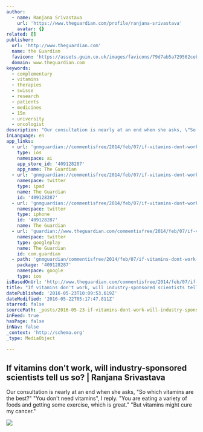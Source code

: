 ```yaml
---
author:
  - name: Ranjana Srivastava
    url: 'https://www.theguardian.com/profile/ranjana-srivastava'
    avatar: {}
related: []
publisher:
  url: 'http://www.theguardian.com'
  name: the Guardian
  favicon: 'https://assets.guim.co.uk/images/favicons/79d7ab5a729562cebca9c6a13c324f0e/32x32.ico'
  domain: www.theguardian.com
keywords:
  - complementary
  - vitamins
  - therapies
  - swisse
  - research
  - patients
  - medicines
  - 15m
  - university
  - oncologist
description: "Our consultation is nearly at an end when she asks, \"So which vitamins are the best?\" \"You don't need vitamins\", I reply. \"You are eating a variety of foods and getting some exercise, which is great.\" \"But vitamins might cure my cancer.\""
inLanguage: en
app_links:
  - url: 'gnmguardian://commentisfree/2014/feb/07/if-vitamins-dont-work-will-sponsored-scientists-be-willing-to-tell-us?contenttype=Article&source=applinks'
    type: ios
    namespace: ai
    app_store_id: '409128287'
    app_name: The Guardian
  - url: 'gnmguardian://commentisfree/2014/feb/07/if-vitamins-dont-work-will-sponsored-scientists-be-willing-to-tell-us?contenttype=Article&source=twitter'
    namespace: twitter
    type: ipad
    name: The Guardian
    id: '409128287'
  - url: 'gnmguardian://commentisfree/2014/feb/07/if-vitamins-dont-work-will-sponsored-scientists-be-willing-to-tell-us?contenttype=Article&source=twitter'
    namespace: twitter
    type: iphone
    id: '409128287'
    name: The Guardian
  - url: 'guardian://www.theguardian.com/commentisfree/2014/feb/07/if-vitamins-dont-work-will-sponsored-scientists-be-willing-to-tell-us'
    namespace: twitter
    type: googleplay
    name: The Guardian
    id: com.guardian
  - path: 'gnmguardian/commentisfree/2014/feb/07/if-vitamins-dont-work-will-sponsored-scientists-be-willing-to-tell-us?contenttype=Article&source=google'
    package: '409128287'
    namespace: google
    type: ios
isBasedOnUrl: 'http://www.theguardian.com/commentisfree/2014/feb/07/if-vitamins-dont-work-will-sponsored-scientists-be-willing-to-tell-us'
title: "If vitamins don't work, will industry-sponsored scientists tell us so? | Ranjana Srivastava"
datePublished: '2016-05-23T10:09:53.619Z'
dateModified: '2016-05-22T05:17:47.811Z'
starred: false
sourcePath: _posts/2016-05-23-if-vitamins-dont-work-will-industry-sponsored-scientists-t.md
inFeed: true
hasPage: false
inNav: false
_context: 'http://schema.org'
_type: MediaObject

---
```

<article style=""><h1>If vitamins don't work, will industry-sponsored scientists tell us so? | Ranjana Srivastava</h1><p>Our consultation is nearly at an end when she asks, "So which vitamins are the best?" "You don't need vitamins", I reply. "You are eating a variety of foods and getting some exercise, which is great." "But vitamins might cure my cancer."</p><img src="https://i.guim.co.uk/img/static/sys-images/Guardian/Pix/pictures/2014/2/6/1391657959311/b5fe5aab-d0a8-475c-9778-70a4d52f8e07-2060x1236.jpeg?w=1200&amp;q=55&amp;auto=format&amp;usm=12&amp;fit=max&amp;s=c5d40b39c44aa8f1208908db68d8da4e" /></article>